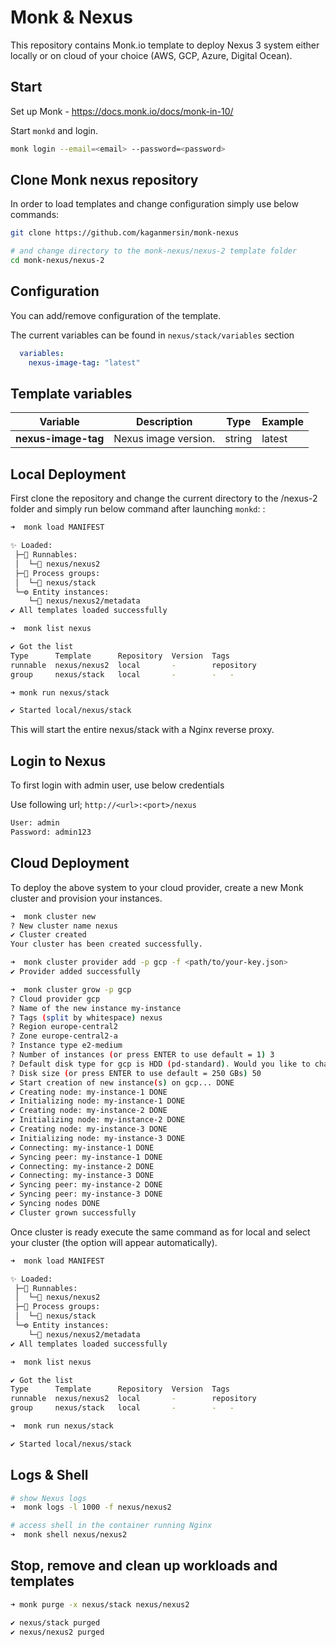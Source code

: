 # Monk & Nexus

This repository contains Monk.io template to deploy Nexus 3 system either locally or on cloud of your choice (AWS, GCP, Azure, Digital Ocean).


## Start

Set up Monk - https://docs.monk.io/docs/monk-in-10/

Start `monkd` and login.

```bash
monk login --email=<email> --password=<password>
```

## Clone Monk nexus repository

In order to load templates and change configuration simply use below commands: 
```bash
git clone https://github.com/kaganmersin/monk-nexus

# and change directory to the monk-nexus/nexus-2 template folder
cd monk-nexus/nexus-2

```

## Configuration

You can add/remove configuration of the template.

The current variables can be found in `nexus/stack/variables` section

```yaml
  variables:
    nexus-image-tag: "latest"
```

##  Template variables

| Variable | Description | Type | Example |
|----------|-------------|------|---------|
| **nexus-image-tag** | Nexus image version. | string | latest |



## Local Deployment

First clone the repository and change the current directory to the /nexus-2 folder and simply run below command after launching `monkd`:
:

```bash
➜  monk load MANIFEST

✨ Loaded:
 ├─🔩 Runnables:
 │  └─🧩 nexus/nexus2
 ├─🔗 Process groups:
 │  └─🧩 nexus/stack
 └─⚙️ Entity instances:
    └─🧩 nexus/nexus2/metadata
✔ All templates loaded successfully

➜  monk list nexus

✔ Got the list
Type      Template      Repository  Version  Tags
runnable  nexus/nexus2  local       -        repository
group     nexus/stack   local       -        -   -

➜ monk run nexus/stack

✔ Started local/nexus/stack

```

This will start the entire nexus/stack with a Nginx reverse proxy. 

## Login to Nexus

To first login with admin user, use below credentials

Use following url; ` http://<url>:<port>/nexus `

```bash
User: admin
Password: admin123
```

## Cloud Deployment

To deploy the above system to your cloud provider, create a new Monk cluster and provision your instances.

```bash
➜  monk cluster new
? New cluster name nexus
✔ Cluster created
Your cluster has been created successfully.

➜  monk cluster provider add -p gcp -f <path/to/your-key.json>
✔ Provider added successfully

➜  monk cluster grow -p gcp
? Cloud provider gcp
? Name of the new instance my-instance
? Tags (split by whitespace) nexus
? Region europe-central2
? Zone europe-central2-a
? Instance type e2-medium
? Number of instances (or press ENTER to use default = 1) 3
? Default disk type for gcp is HDD (pd-standard). Would you like to change it? No
? Disk size (or press ENTER to use default = 250 GBs) 50
✔ Start creation of new instance(s) on gcp... DONE
✔ Creating node: my-instance-1 DONE
✔ Initializing node: my-instance-1 DONE
✔ Creating node: my-instance-2 DONE
✔ Initializing node: my-instance-2 DONE
✔ Creating node: my-instance-3 DONE
✔ Initializing node: my-instance-3 DONE
✔ Connecting: my-instance-1 DONE
✔ Syncing peer: my-instance-1 DONE
✔ Connecting: my-instance-2 DONE
✔ Connecting: my-instance-3 DONE
✔ Syncing peer: my-instance-2 DONE
✔ Syncing peer: my-instance-3 DONE
✔ Syncing nodes DONE
✔ Cluster grown successfully
```

Once cluster is ready execute the same command as for local and select your cluster (the option will appear automatically).
```bash
➜  monk load MANIFEST

✨ Loaded:
 ├─🔩 Runnables:
 │  └─🧩 nexus/nexus2
 ├─🔗 Process groups:
 │  └─🧩 nexus/stack
 └─⚙️ Entity instances:
    └─🧩 nexus/nexus2/metadata
✔ All templates loaded successfully

➜  monk list nexus

✔ Got the list
Type      Template      Repository  Version  Tags
runnable  nexus/nexus2  local       -        repository
group     nexus/stack   local       -        -   -

➜  monk run nexus/stack

✔ Started local/nexus/stack
```

## Logs & Shell

```bash
# show Nexus logs
➜  monk logs -l 1000 -f nexus/nexus2

# access shell in the container running Nginx
➜  monk shell nexus/nexus2

```

## Stop, remove and clean up workloads and templates

```bash
➜ monk purge -x nexus/stack nexus/nexus2 

✔ nexus/stack purged
✔ nexus/nexus2 purged

```